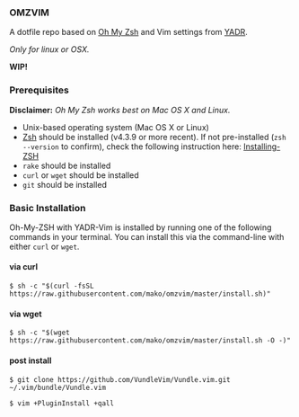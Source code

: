 ### OMZVIM

A dotfile repo based on [Oh My Zsh](https://github.com/robbyrussell/oh-my-zsh) and Vim settings from [YADR](https://github.com/skwp/dotfiles).

*Only for linux or OSX.*

__WIP!__

### Prerequisites

__Disclaimer:__ _Oh My Zsh works best on Mac OS X and Linux._

* Unix-based operating system (Mac OS X or Linux)
* [Zsh](http://www.zsh.org) should be installed (v4.3.9 or more recent). If not pre-installed (`zsh --version` to confirm), check the following instruction here: [Installing-ZSH](https://github.com/robbyrussell/oh-my-zsh/wiki/Installing-ZSH)
* `rake` should be installed
* `curl` or `wget` should be installed
* `git` should be installed

### Basic Installation

Oh-My-ZSH with YADR-Vim is installed by running one of the following commands in your terminal. You can install this via the command-line with either `curl` or `wget`.

#### via curl

``
$ sh -c "$(curl -fsSL https://raw.githubusercontent.com/mako/omzvim/master/install.sh)"
``

#### via wget

``
$ sh -c "$(wget https://raw.githubusercontent.com/mako/omzvim/master/install.sh -O -)"
``
#### post install

``
$ git clone https://github.com/VundleVim/Vundle.vim.git ~/.vim/bundle/Vundle.vim
``

``
$ vim +PluginInstall +qall
``
